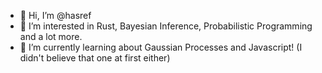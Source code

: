 - 👋 Hi, I’m @hasref
- 👀 I’m interested in Rust, Bayesian Inference, Probabilistic Programming and a lot more.  
- 🌱 I’m currently learning about Gaussian Processes and Javascript! (I didn't believe that one at first either)

<!---
hasref/hasref is a ✨ special ✨ repository because its `README.md` (this file) appears on your GitHub profile.
You can click the Preview link to take a look at your changes.
--->
